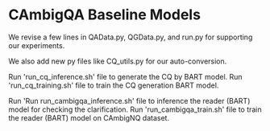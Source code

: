 # CAmbigQA Baseline Models

We revise a few lines in QAData.py, QGData.py, and run.py for supporting our experiments.

We also add new py files like CQ_utils.py for our auto-conversion.


Run 'run_cq_inference.sh' file to generate the CQ by BART model.
Run 'run_cq_training.sh' file to train the CQ generation BART model.

Run 'Run run_cambigqa_inference.sh' file to inference the reader (BART) model for checking the clarification.
Run 'run_cambigqa_train.sh' file to train the reader (BART) model on CAmbigNQ dataset.
